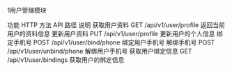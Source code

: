 1用户管理模块

功能	HTTP 方法	API 路径	说明
获取用户资料	GET	/api/v1/user/profile	返回当前用户的资料信息
更新用户资料	PUT	/api/v1/user/profile	更新用户的个人信息
绑定手机号	POST	/api/v1/user/bind/phone	绑定用户手机号
解绑手机号	POST	/api/v1/user/unbind/phone	解绑用户手机号
获取用户绑定信息	GET	/api/v1/user/bindings	获取用户的绑定信息